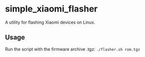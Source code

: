 # simple_xiaomi_flasher
A utility for flashing Xiaomi devices on Linux.

## Usage
Run the script with the firmware archive .tgz:
```./flasher.sh rom.tgz```
